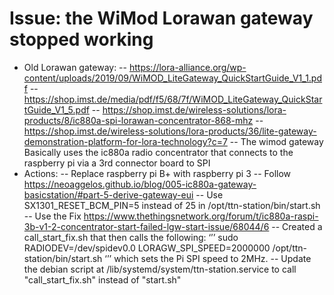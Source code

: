 # Issue: the WiMod Lorawan gateway stopped working
- Old Lorawan gateway:
-- https://lora-alliance.org/wp-content/uploads/2019/09/WiMOD_LiteGateway_QuickStartGuide_V1_1.pdf
-- https://shop.imst.de/media/pdf/f5/68/7f/WiMOD_LiteGateway_QuickStartGuide_V1_5.pdf
-- https://shop.imst.de/wireless-solutions/lora-products/8/ic880a-spi-lorawan-concentrator-868-mhz
-- https://shop.imst.de/wireless-solutions/lora-products/36/lite-gateway-demonstration-platform-for-lora-technology?c=7
-- The wimod gateway Basically uses the ic880a radio concentrator that connects to the raspberry pi via a 3rd connector board to SPI
- Actions:
-- Replace raspberry pi B+ with raspberry pi 3
-- Follow https://neoaggelos.github.io/blog/005-ic880a-gateway-basicstation/#part-5-derive-gateway-eui
-- Use SX1301_RESET_BCM_PIN=5 instead of 25 in /opt/ttn-station/bin/start.sh
-- Use the Fix https://www.thethingsnetwork.org/forum/t/ic880a-raspi-3b-v1-2-concentrator-start-failed-lgw-start-issue/68044/6
-- Created a call_start_fix.sh that then calls the following:
‘’’
sudo RADIODEV=/dev/spidev0.0 LORAGW_SPI_SPEED=2000000 /opt/ttn-station/bin/start.sh
‘’’
which sets the Pi SPI speed to 2MHz.
-- Update the debian script at /lib/systemd/system/ttn-station.service to call "call_start_fix.sh" instead of "start.sh"

